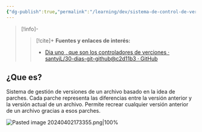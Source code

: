```yaml
---
{"dg-publish":true,"permalink":"/learning/dev/sistema-de-control-de-versiones-local/","created":"2024-04-02T17:20","updated":"2024-04-04T21:50"}
---
```



> [!info]-
>> [!cite]+ **Fuentes y enlaces de interés:**
>> - [Dia uno , que son los controladores de verciones · santyjL/30-dias-git-github@c2d11b3 · GitHub](https://github.com/santyjL/30-dias-git-github/commit/c2d11b3b0adee2a9ba98cb028b8bc0dce88d8141?short_path=b9dc054#diff-b9dc05475e2c214b2e582f93fb21699093dc138e95cf782ee1b04afd1561bd78)
## ¿Que es?
Sistema de gestión de versiones de un archivo basado en la idea de parches. Cada parche representa las diferencias entre la versión anterior y la versión actual de un archivo. Permite recrear cualquier versión anterior de un archivo gracias a esos parches. 

![Pasted image 20240402173355.png|100%](/img/user/Engine/Attachments/Pasted%20image%2020240402173355.png)